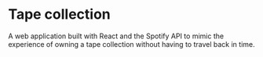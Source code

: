 # Tape collection

A web application built with React and the Spotify API to mimic the experience of owning a tape collection without having to travel back in time.
